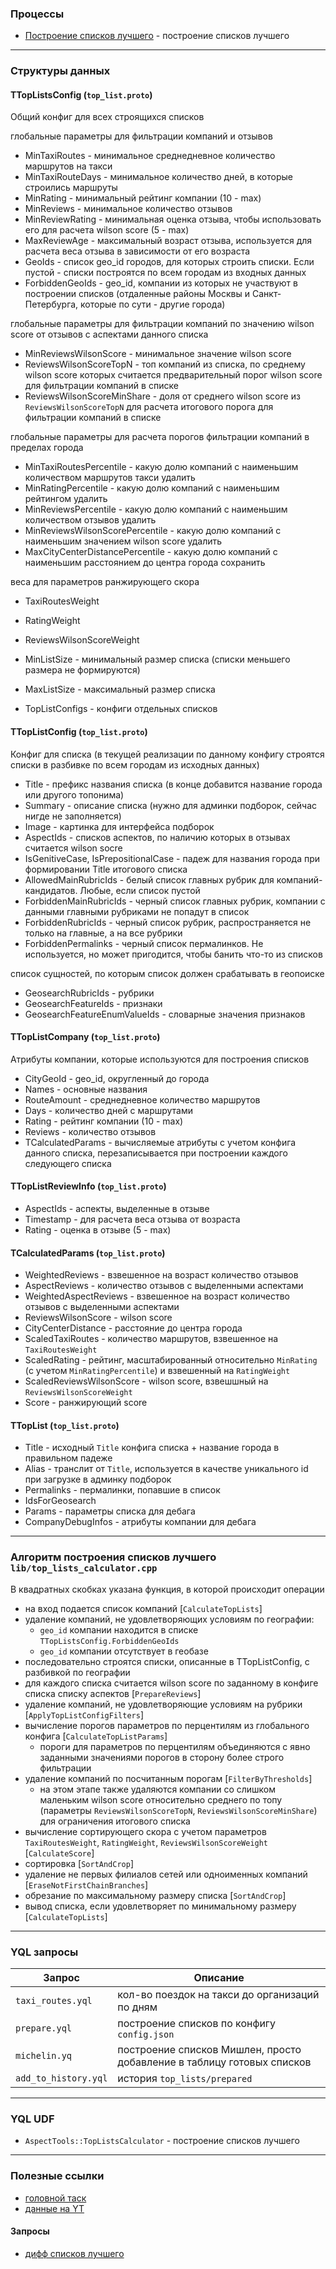 ### Процессы
* [Построение списков лучшего](https://reactor.yandex-team.ru/browse?selected=9787581) - построение списков лучшего
---

### Структуры данных

#### TTopListsConfig (`top_list.proto`)
Общий конфиг для всех строящихся списков

глобальные параметры для фильтрации компаний и отзывов
* MinTaxiRoutes - минимальное среднедневное количество маршрутов на такси
* MinTaxiRouteDays - минимальное количество дней, в которые строились маршруты
* MinRating - минимальный рейтинг компании (10 - max)
* MinReviews - минимальное количество отзывов
* MinReviewRating - минимальная оценка отзыва, чтобы использовать его для расчета wilson score (5 - max)
* MaxReviewAge - максимальный возраст отзыва, используется для расчета веса отзыва в зависимости от его возраста
* GeoIds - список geo_id городов, для которых строить списки. Если пустой - списки построятся по всем городам из входных данных
* ForbiddenGeoIds - geo_id, компании из которых не участвуют в построении списков (отдаленные районы Москвы и Санкт-Петербурга, которые по сути - другие города)

глобальные параметры для фильтрации компаний по значению wilson score от отзывов с аспектами данного списка
* MinReviewsWilsonScore - минимальное значение wilson score
* ReviewsWilsonScoreTopN - топ компаний из списка, по среднему wilson score которых считается предварительный порог wilson score для фильтрации компаний в списке
* ReviewsWilsonScoreMinShare - доля от среднего wilson score из `ReviewsWilsonScoreTopN` для расчета итогового порога для фильтрации компаний в списке

глобальные параметры для расчета порогов фильтрации компаний в пределах города
* MinTaxiRoutesPercentile - какую долю компаний с наименьшим количеством маршрутов такси удалить
* MinRatingPercentile - какую долю компаний с наименьшим рейтингом удалить
* MinReviewsPercentile - какую долю компаний с наименьшим количеством отзывов удалить
* MinReviewsWilsonScorePercentile - какую долю компаний с наименьшим значением wilson score удалить
* MaxCityCenterDistancePercentile - какую долю компаний с наименьшим расстоянием до центра города сохранить

веса для параметров ранжирующего скора
* TaxiRoutesWeight
* RatingWeight
* ReviewsWilsonScoreWeight


* MinListSize - минимальный размер списка (списки меньшего размера не формируются)
* MaxListSize - максимальный размер списка
* TopListConfigs - конфиги отдельных списков

#### TTopListConfig (`top_list.proto`)
Конфиг для списка (в текущей реализации по данному конфигу строятся списки в разбивке по всем городам из исходных данных)
* Title - префикс названия списка (в конце добавится название города или другого топонима)
* Summary - описание списка (нужно для админки подборок, сейчас нигде не заполняется)
* Image - картинка для интерфейса подборок
* AspectIds - списков аспектов, по наличию которых в отзывах считается wilson socre
* IsGenitiveCase, IsPrepositionalCase - падеж для названия города при формировании Title итогового списка
* AllowedMainRubricIds - белый список главных рубрик для компаний-кандидатов. Любые, если список пустой
* ForbiddenMainRubricIds - черный список главных рубрик, компании с данными главными рубриками не попадут в список
* ForbiddenRubricIds - черный список рубрик, распространяется не только на главные, а на все рубрики
* ForbiddenPermalinks - черный список пермалинков. Не используется, но может пригодится, чтобы банить что-то из списков

список сущностей, по которым список должен срабатывать в геопоиске
* GeosearchRubricIds - рубрики
* GeosearchFeatureIds - признаки
* GeosearchFeatureEnumValueIds - словарные значения признаков

#### TTopListCompany (`top_list.proto`)
Атрибуты компании, которые используются для построения списков
* CityGeoId - geo_id, округленный до города
* Names - основные названия
* RouteAmount - среднедневное количество маршрутов
* Days - количество дней с маршрутами
* Rating - рейтинг компании (10 - max)
* Reviews - количество отзывов
* TCalculatedParams - вычисляемые атрибуты с учетом конфига данного списка, перезаписывается при построении каждого следующего списка

#### TTopListReviewInfo (`top_list.proto`)
* AspectIds - аспекты, выделенные в отзыве
* Timestamp - для расчета веса отзыва от возраста
* Rating - оценка в отзыве (5 - max)

#### TCalculatedParams (`top_list.proto`)
* WeightedReviews - взвешенное на возраст количество отзывов
* AspectReviews - количество отзывов с выделенными аспектами
* WeightedAspectReviews - взвешенное на возраст количество отзывов с выделенными аспектами
* ReviewsWilsonScore - wilson score
* CityCenterDistance - расстояние до центра города
* ScaledTaxiRoutes - количество маршрутов, взвешенное на `TaxiRoutesWeight`
* ScaledRating - рейтинг, масштабированный относительно `MinRating` (с учетом `MinRatingPercentile`) и взвешенный на `RatingWeight`
* ScaledReviewsWilsonScore - wilson score, взвешшный на `ReviewsWilsonScoreWeight`
* Score - ранжирующий score

#### TTopList (`top_list.proto`)
* Title - исходный `Title` конфига списка + название города в правильном падеже
* Alias - транслит от `Title`, используется в качестве уникального id при загрузке в админку подборок
* Permalinks - пермалинки, попавшие в список
* IdsForGeosearch
* Params - параметры списка для дебага
* CompanyDebugInfos - атрибуты компании для дебага
---

### Алгоритм построения списков лучшего `lib/top_lists_calculator.cpp`
В квадратных скобках указана функция, в которой происходит операции

* на вход подается список компаний [`CalculateTopLists`]
* удаление компаний, не удовлетворяющих условиям по географии:
    * `geo_id` компании находится в списке `TTopListsConfig.ForbiddenGeoIds`
    * `geo_id` компании отсутствует в геобазе
* последовательно строятся списки, описанные в TTopListConfig, с разбивкой по географии
* для каждого списка считается wilson score по заданному в конфиге списка списку аспектов [`PrepareReviews`]
* удаление компаний, не удовлетворяющие условиям на рубрики [`ApplyTopListConfigFilters`]
* вычисление порогов параметров по перцентилям из глобального конфига [`CalculateTopListParams`]
    * пороги для параметров по перцентилям объединяются с явно заданными значениями порогов в сторону более строго фильтрации
* удаление компаний по посчитанным порогам [`FilterByThresholds`]
    * на этом этапе также удаляются компании со слишком маленьким wilson score относительно среднего по топу (параметры `ReviewsWilsonScoreTopN`, `ReviewsWilsonScoreMinShare`) для ограничения итогового списка
* вычисление сортирующего скора с учетом параметров `TaxiRoutesWeight`, `RatingWeight`, `ReviewsWilsonScoreWeight` [`CalculateScore`]
* сортировка [`SortAndCrop`]
* удаление не первых филиалов сетей или одноименных компаний [`EraseNotFirstChainBranches`]
* обрезание по максимальному размеру списка [`SortAndCrop`]
* вывод списка, если удовлетворяет по минимальному размеру [`CalculateTopLists`]
---

### YQL запросы
| Запрос               | Описание                                                               |
|----------------------|------------------------------------------------------------------------|
| `taxi_routes.yql`    | кол-во поездок на такси до организаций по дням                         |
| `prepare.yql`        | построение списков по конфигу `config.json`                            |
| `michelin.yq`        | построение списков Мишлен, просто добавление в таблицу готовых списков |
| `add_to_history.yql` | история `top_lists/prepared`                                           |
---

### YQL UDF
* `AspectTools::TopListsCalculator` - построение списков лучшего
---

### Полезные ссылки
* [головной таск](https://st.yandex-team.ru/WOA-1168)
* [данные на YT](https://yt.yandex-team.ru/hahn/navigation?path=//home/geosearch/aspects/top_lists)

#### Запросы
* [дифф списков лучшего](https://yql.yandex-team.ru/Operations/YUnAPgVK8HLJYJqdT1HMf15irjJtfwRPk2to-qUDc5o=)
